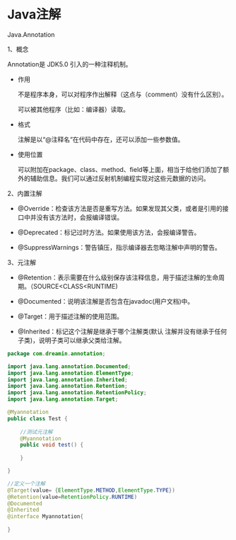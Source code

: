 # Java注解

Java.Annotation

1、概念

Annotation是 JDK5.0 引入的一种注释机制。

- 作用

  不是程序本身，可以对程序作出解释（这点与（comment）没有什么区别）。

  可以被其他程序（比如：编译器）读取。

- 格式

  注解是以“@注释名“在代码中存在，还可以添加一些参数值。

- 使用位置

  可以附加在package、class、method、field等上面，相当于给他们添加了额外的辅助信息。我们可以通过反射机制编程实现对这些元数据的访问。

2、内置注解

- @Override：检查该方法是否是重写方法。如果发现其父类，或者是引用的接口中并没有该方法时，会报编译错误。

- @Deprecated：标记过时方法。如果使用该方法，会报编译警告。

- @SuppressWarnings：警告镇压，指示编译器去忽略注解中声明的警告。

3、元注解

- @Retention：表示需要在什么级别保存该注释信息，用于描述注解的生命周期。（SOURCE<CLASS<RUNTIME)

- @Documented：说明该注解是否包含在javadoc(用户文档)中。

- @Target：用于描述注解的使用范围。

- @Inherited：标记这个注解是继承于哪个注解类(默认 注解并没有继承于任何子类)，说明子类可以继承父类给注解。

```java
package com.dreamin.annotation;

import java.lang.annotation.Documented;
import java.lang.annotation.ElementType;
import java.lang.annotation.Inherited;
import java.lang.annotation.Retention;
import java.lang.annotation.RetentionPolicy;
import java.lang.annotation.Target;

@Myannotation
public class Test {
	
	//测试元注解
	@Myannotation
	public void test() {
		
	}

}

//定义一个注解
@Target(value= {ElementType.METHOD,ElementType.TYPE})
@Retention(value=RetentionPolicy.RUNTIME)
@Documented
@Inherited
@interface Myannotation{
	
}
```

